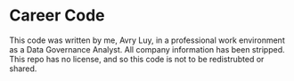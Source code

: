 # Career Code

This code was written by me, Avry Luy, in a professional work environment as a Data Governance Analyst. All company information has been stripped. This repo has no license, and so this code is not to be redistrubted or shared.
